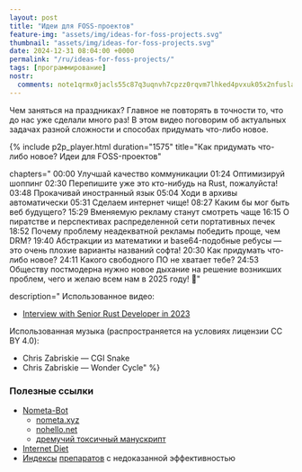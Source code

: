 ```yaml
---
layout: post
title: "Идеи для FOSS-проектов"
feature-img: "assets/img/ideas-for-foss-projects.svg"
thumbnail: "assets/img/ideas-for-foss-projects.svg"
date: 2024-12-31 08:04:00 +0000
permalink: "/ru/ideas-for-foss-projects/"
tags: [программирование]
nostr:
  comments: note1qrmx0jacls55c87q3uqnvh7cpzz0rqvm7lhked4pvxuk05x2nfusla3f47
---
```


Чем заняться на праздниках?
Главное не повторять в точности то, что до нас уже сделали много раз!
В этом видео поговорим об актуальных задачах разной сложности и способах придумать что-либо новое.

<!--more-->

{% include p2p_player.html
  duration="1575"
  title="Как придумать что-либо новое? Идеи для FOSS-проектов"

  chapters="
00:00 Улучшай качество коммуникации
01:24 Оптимизируй шоппинг
02:30 Перепишите уже это кто-нибудь на Rust, пожалуйста!
03:48 Прокачивай иностранный язык
05:04 Ходи в архивы автоматически
05:31 Сделаем интернет чище!
08:27 Каким бы мог быть веб будущего?
15:29 Вменяемую рекламу станут смотреть чаще
16:15 О пиратстве и перспективах распределенной сети портативных печек
18:52 Почему проблему неадекватной рекламы победить проще, чем DRM?
19:40 Абстракции из математики и base64-подобные ребусы — это очень плохие варианты названий софта!
20:30 Как придумать что-либо новое?
24:11 Какого свободного ПО не хватает тебе?
24:53 Обществу постмодерна нужно новое дыхание на решение возникших проблем, чего и желаю всем нам в 2025 году! 🎄"

  description="
Использованное видео:
- [Interview with Senior Rust Developer in 2023](https://youtu.be/TGfQu0bQTKc)

Использованная музыка (распространяется на условиях лицензии CC BY 4.0):
- Chris Zabriskie — CGI Snake
- Chris Zabriskie — Wonder Cycle"
%}

### Полезные ссылки
- [Nometa-Bot](https://github.com/SimulatorML/Nometa-Bot#readme)
    - [nometa.xyz](https://nometa.xyz/ru)
    - [nohello.net](https://nohello.net/ru)
    - [дремучий токсичный манускрипт](https://sitengine.ru/smart-question-ru.html)
- [Internet Diet](https://github.com/transitive-bullshit/internet-diet#readme)
- [Индексы](https://ru.wikipedia.org/wiki/%D0%9A%D0%B0%D1%82%D0%B5%D0%B3%D0%BE%D1%80%D0%B8%D1%8F:%D0%9B%D0%B5%D0%BA%D0%B0%D1%80%D1%81%D1%82%D0%B2%D0%B5%D0%BD%D0%BD%D1%8B%D0%B5_%D1%81%D1%80%D0%B5%D0%B4%D1%81%D1%82%D0%B2%D0%B0_%D1%81_%D0%BD%D0%B5%D0%B4%D0%BE%D0%BA%D0%B0%D0%B7%D0%B0%D0%BD%D0%BD%D0%BE%D0%B9_%D1%8D%D1%84%D1%84%D0%B5%D0%BA%D1%82%D0%B8%D0%B2%D0%BD%D0%BE%D1%81%D1%82%D1%8C%D1%8E) [препаратов](https://encyclopatia.ru/wiki/%D0%A0%D0%B0%D1%81%D1%81%D1%82%D1%80%D0%B5%D0%BB%D1%8C%D0%BD%D1%8B%D0%B9_%D1%81%D0%BF%D0%B8%D1%81%D0%BE%D0%BA_%D0%BF%D1%80%D0%B5%D0%BF%D0%B0%D1%80%D0%B0%D1%82%D0%BE%D0%B2) с недоказанной эффективностью

